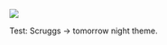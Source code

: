 ![](https://db-feed.s3.amazonaws.com/legacy/scruggs_tomnight-1577663618121.png)

Test: Scruggs -> tomorrow night theme.
